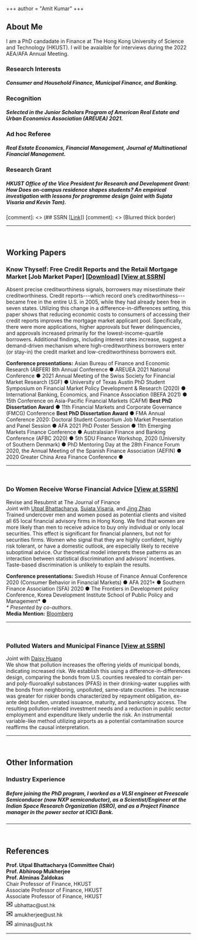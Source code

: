 +++
author = "Amit Kumar"
+++
## About Me
I am a PhD candadate in Finance at The Hong Kong University of Science and Technology (HKUST). I will be avaialble for interviews during the 2022 AEA/AFA Annual Meeting.


### Research Interests 
##### Consumer and Household Finance, Municipal Finance, and Banking.

### Recognition
##### Selected in the Junior Scholars Program of American Real Estate and Urban Economics Association (AREUEA) 2021.

### Ad hoc Referee
##### Real Estate Economics, Financial Management, Journal of Multinational Financial Management. 

### Research Grant
##### HKUST Office of the Vice President for Research and Development Grant:  How Does on-campus residence shapes students? An empirical investigation with lessons for programme design (joint with Sujata Visaria and Kevin Tam).

[comment]: <> (## SSRN [[Link]](https://www.ssrn.com/author=2664500))
[comment]: <> (Blurred thick border)
<hr class="hr1" /> 

&nbsp;

## Working Papers


### Know Thyself: Free Credit Reports and the Retail Mortgage Market [Job Market Paper] <span class = "titlelink">[[Download]](https://bit.ly/2ZG2Ti7) [[View at SSRN]](https://papers.ssrn.com/sol3/papers.cfm?abstract_id=3732853)</span>
   Absent precise creditworthiness signals, borrowers may misestimate their creditworthiness. Credit reports---which record one’s creditworthiness---became free in the entire U.S. in 2005, while they had already been free in seven states. Utilizing this change in a difference-in-differences setting, this paper shows that reducing economic costs to consumers of accessing their credit reports improves the mortgage market applicant pool. Specifically, there were more applications, higher approvals but fewer delinquencies, and approvals increased primarily for the lowest-income-quartile borrowers. Additional findings, including interest rates increase, suggest a demand-driven mechanism where high-creditworthiness borrowers enter (or stay-in) the credit market and low-creditworthiness borrowers exit.
   <div class="conference">
      <b>Conference presentations:</b> Asian Bureau of Finance and Economic Research (ABFER) 8th Annual Conference &#9679; AREUEA 2021 National Conference &#9679; 2021 Annual Meeting of the Swiss Society for Financial Market Research (SGF) &#9679; University of Texas Austin PhD Student Symposium on Financial Market Policy Development & Research (2020) &#9679; International Banking, Economics, and Finance Association (IBEFA 2021) &#9679; 15th Conference on Asia-Pacific Financial Markets (CAFM) <b>Best PhD Dissertation Award</b> &#9679; 11th Financial Markets and Corporate Governance (FMCG) Conference <b>Best PhD Dissertation Award</b> &#9679;  FMA Annual Conference 2020: Doctoral Student Consortium Job Market Presentation and Panel Session &#9679; AFA 2021 PhD Poster Session &#9679; 11th Emerging Markets Finance Conference &#9679; Australasian Finance and Banking Conference (AFBC 2020) &#9679; 5th SDU Finance Workshop, 2020 (University of Southern Denmark) &#9679; PhD Mentoring Day at the 28th Finance Forum 2020, the Annual Meeting of the Spanish Finance Association (AEFIN) &#9679; 2020 Greater China Area Finance Conference &#9679;
     </div><hr class="hr2" />

&nbsp;

### Do Women Receive Worse Financial Advice <span class = "titlelink">[[View at SSRN]](https://papers.ssrn.com/sol3/papers.cfm?abstract_id=3671377)</span>
   <span class  = "randr">Revise and Resubmit at The Journal of Finance</span>
   <br><span class="author">Joint with [Utpal Bhattacharya](https://ubhattac.people.ust.hk/), [Sujata Visaria](https://www.bm.ust.hk/econ/faculty-and-staff/directory/87), and [Jing Zhao](https://af.polyu.edu.hk/people/academic-staff/dr-jing-zhao/)</span>
   <br>Trained undercover men and women posed as potential clients and visited all 65 local financial advisory firms in Hong Kong. We find that women are more likely than men to receive advice to buy only individual or only local securities. This effect is significant for financial planners, but not for securities firms. Women who signal that they are highly confident, highly risk tolerant, or have a domestic outlook, are especially likely to receive suboptimal advice. Our theoretical model interprets these patterns as an interaction between statistical discrimination and advisors’ incentives. Taste-based discrimination is unlikely to explain the results.

   <div class="conference">
      <b>Conference presentations:</b>	Swedish House of Finance Annual Conference 2020 (Consumer Behavior in Financial Markets) &#9679; AFA 2021* &#9679; Southern Finance Association (SFA) 2020 &#9679; The Frontiers in Development policy Conference, Korea Development Institute School of Public Policy and Management* &#9679; </i> 
   <br><i>* Presented by co-authors.</i>
   <br><b>Media Mention:</b> <a href = https://www.bloomberg.com/news/articles/2020-09-05/financial-advisers-give-women-worse-advice-than-men-in-hong-kong>Bloomberg</a>
   </div><hr class="hr2" />
   

&nbsp;

### Polluted Waters and Municipal Finance <span class= "titlelink">[[View at SSRN]](https://papers.ssrn.com/sol3/papers.cfm?abstract_id=3821639)</span>
   <span class="author">Joint with [Daisy Huang](https://www.ssrn.com/author=1464447)</span>
   <br>We show that pollution increases the offering yields of municipal bonds, indicating increased risk. We establish this using a difference-in-differences design, comparing the bonds from U.S. counties revealed to contain per- and poly-fluoroalkyl substances (PFAS) in their drinking-water supplies with the bonds from neighboring, unpolluted, same-state counties. The increase was greater for riskier bonds characterized by repayment obligation, ex-ante debt burden, unrated issuance, maturity, and bankruptcy access. The resulting pollution-related investment needs and a reduction in public sector employment and expenditure likely underlie the risk. An instrumental variable-like method utilizing airports as a potential contamination source reaffirms the causal interpretation.

<hr class="hr1" />
&nbsp;

## Other Information

### Industry Experience
##### Before joining the PhD program, I worked as a VLSI engineer at Freescale Semiconducor (now NXP semiconductor), as a Scientist/Engineer at the Indian Space Research Organization (ISRO), and as a Project Finance manager in the power sector at ICICI Bank.   
<hr class="hr1" />
&nbsp;

## References

<div class="row">
  <div class="column1"><b>Prof. Utpal Bhattacharya (Committee Chair)</b></div>
  <div class="column2"><b>Prof. Abhiroop Mukherjee</b></div>
  <div class="column2"><b>Prof. Alminas Žaldokas</b></div>
</div>
<div class="row">
  <div class="column1">Chair Professor of Finance, HKUST</div>
  <div class="column2">Associate Professor of Finance, HKUST</div>
  <div class="column2">Associate Professor of Finance, HKUST</div>
</div>
<div class="row">
  <div class="column1"><span style="font-size:22px">&#9993;</span> ubhattac@ust.hk</div>
  <div class="column2"><span style="font-size:22px">&#9993;</span> amukherjee@ust.hk</div>
  <div class="column2"><span style="font-size:22px">&#9993;</span> alminas@ust.hk</div>
</div>
<hr class="hr1" />


